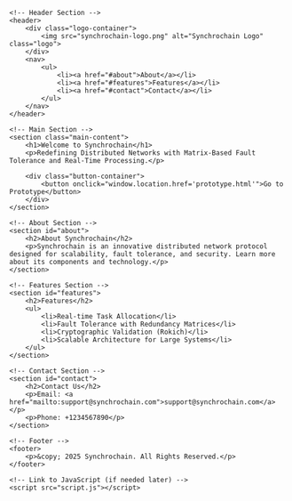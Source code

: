 <!DOCTYPE html>
<html lang="en">
<head>
    <meta charset="UTF-8">
    <meta name="viewport" content="width=device-width, initial-scale=1.0">
    <title>Synchrochain - Home</title>
    <link rel="stylesheet" href="styles.css"> <!-- Link to the CSS -->
</head>
<body>

    <!-- Header Section -->
    <header>
        <div class="logo-container">
            <img src="synchrochain-logo.png" alt="Synchrochain Logo" class="logo">
        </div>
        <nav>
            <ul>
                <li><a href="#about">About</a></li>
                <li><a href="#features">Features</a></li>
                <li><a href="#contact">Contact</a></li>
            </ul>
        </nav>
    </header>

    <!-- Main Section -->
    <section class="main-content">
        <h1>Welcome to Synchrochain</h1>
        <p>Redefining Distributed Networks with Matrix-Based Fault Tolerance and Real-Time Processing.</p>
        
        <div class="button-container">
            <button onclick="window.location.href='prototype.html'">Go to Prototype</button>
        </div>
    </section>

    <!-- About Section -->
    <section id="about">
        <h2>About Synchrochain</h2>
        <p>Synchrochain is an innovative distributed network protocol designed for scalability, fault tolerance, and security. Learn more about its components and technology.</p>
    </section>

    <!-- Features Section -->
    <section id="features">
        <h2>Features</h2>
        <ul>
            <li>Real-time Task Allocation</li>
            <li>Fault Tolerance with Redundancy Matrices</li>
            <li>Cryptographic Validation (Rokich)</li>
            <li>Scalable Architecture for Large Systems</li>
        </ul>
    </section>

    <!-- Contact Section -->
    <section id="contact">
        <h2>Contact Us</h2>
        <p>Email: <a href="mailto:support@synchrochain.com">support@synchrochain.com</a></p>
        <p>Phone: +1234567890</p>
    </section>

    <!-- Footer -->
    <footer>
        <p>&copy; 2025 Synchrochain. All Rights Reserved.</p>
    </footer>

    <!-- Link to JavaScript (if needed later) -->
    <script src="script.js"></script>

</body>
</html>
